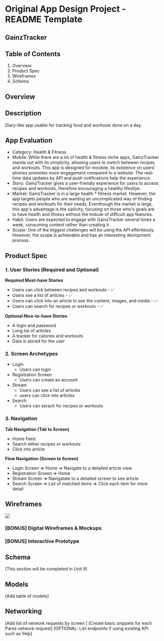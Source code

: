 # Original App Design Project - README Template
## GainzTracker
## Table of Contents
1. Overview
2. Product Spec
3. Wireframes
4. Schema
## Overview
## Description
Diary-like app usable for tracking food and workouts done on a day. 

## App Evaluation

* Category: Health & Fitness
* Mobile: While there are a lot of health & fitness niche apps, GainzTracker stands out with its simplicity, allowing users to switch between recipes and workouts. This app is designed for moobile, its existence on users' phones promotes more engagement compared to a website. The real-time data updates by API and push notifications help the experience. 
* Story: GainzTracker gives a user-friendly experience for users to access recipes and workouts, therefore encouraging a healthy lifestlye.
* Market: GainzTracker is in a large health * fitness market. However, the app targets people who are wanting an uncomplicated way of finding recipes and workouts for their needs. Eventhough the market is large, this app's advantage is the siplicity, focusing on those who's goals are to have health and fitness without the trobule of difficult app features. 
* Habit: Users are expected to engage with GainzTracker several times a week, consuming content rather than creating it. 
* Scope: One of the biggest challenges will be using the API effortlessly. However, the scope is achievable and has an interesting devlopment process. 

## Product Spec
### 1. User Stories (Required and Optional)
**Required Must-have Stories**

* Users can click between recipes and workouts - ✅
* Users see a list of articles - ✅
* Users can click into an article to see the content, images, and media - ✅
* Users can search for recipes or workouts - ✅

**Optional Nice-to-have Stories**

* A login and password
* Long list of articles
* A tracker for calories and workouts
* Data is stored for the user

### **2. Screen Archetypes**
* Login 
    * Users can login
* Registration Screen
    * Users can create an account
* Stream
    * Users can see a list of articles
    * users can click into articles
* Search
    * Users can serach for recipes or workouts

### **3. Navigation**
**Tab Navigation (Tab to Screen)**

* Home Feed
* Search either recipes or workouts
* Click into article

**Flow Navigation (Screen to Screen)**

* Login Screen
=> Home
=> Navigate to a detailed article view
* Registration Screen
=> Home
* Stream Screen
=> Navigatate to a detailed screen to see article
* Search Screen
=> List of matched items
=> Click each item for more detail

## Wireframes
![](https://hackmd.io/_uploads/BJR9C8uG6.jpg)


### [BONUS] Digital Wireframes & Mockups
### [BONUS] Interactive Prototype
## Schema
[This section will be completed in Unit 9]

## Models
[Add table of models]

## Networking
[Add list of network requests by screen ]
[Create basic snippets for each Parse network request]
[OPTIONAL: List endpoints if using existing API such as Yelp]
